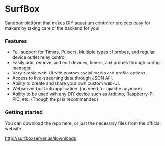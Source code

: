 
# SurfBox

Sandbox platform that makes DIY aquarium controller projects easy for makers by taking care of the backend for you!


### Features

- Full support for Timers, Pulsers, Multiple types of probes, and regular device outlet relay control.
- Easily add, remove, and edit devices, timers, and probes through config manager.
- Very simple web-UI with custom social media and profile options.
- Access to live-streaming data through JSON API.
- Ability to create and share your own custom web-UI.
- Webserver built into application. (no need for apache anymore)
- Ability to be used with any DIY device such as Arduino, Raspberry-Pi, PIC, etc. (Though the pi is recommended)

### Getting started

You can download the repo here, or just the necessary files from the official website.

http://surfboxserver.us/downloads
